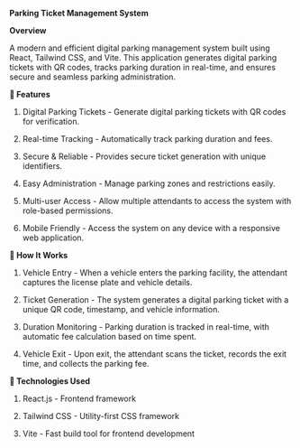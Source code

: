 **Parking Ticket Management System**

**Overview**

A modern and efficient digital parking management system built using React, Tailwind CSS, and Vite. This application generates digital parking tickets with QR codes, tracks parking duration in real-time, and ensures secure and seamless parking administration.

**🚀 Features**

1. Digital Parking Tickets - Generate digital parking tickets with QR codes for verification.

2. Real-time Tracking - Automatically track parking duration and fees.

3. Secure & Reliable - Provides secure ticket generation with unique identifiers.

4. Easy Administration - Manage parking zones and restrictions easily.

5. Multi-user Access - Allow multiple attendants to access the system with role-based permissions.

6. Mobile Friendly - Access the system on any device with a responsive web application.

**🔄 How It Works**

1. Vehicle Entry - When a vehicle enters the parking facility, the attendant captures the license plate and vehicle details.

2. Ticket Generation - The system generates a digital parking ticket with a unique QR code, timestamp, and vehicle information.

3. Duration Monitoring - Parking duration is tracked in real-time, with automatic fee calculation based on time spent.

4. Vehicle Exit - Upon exit, the attendant scans the ticket, records the exit time, and collects the parking fee.

**🎨 Technologies Used**

1. React.js - Frontend framework

2. Tailwind CSS - Utility-first CSS framework

3. Vite - Fast build tool for frontend development
